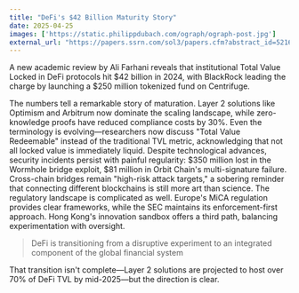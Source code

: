 ```yaml
---
title: "DeFi's $42 Billion Maturity Story"
date: 2025-04-25
images: ['https://static.philippdubach.com/ograph/ograph-post.jpg']
external_url: "https://papers.ssrn.com/sol3/papers.cfm?abstract_id=5216091"
---
```


A new academic review by Ali Farhani reveals that institutional Total Value Locked in DeFi protocols hit $42 billion in 2024, with BlackRock leading the charge by launching a $250 million tokenized fund on Centrifuge.

The numbers tell a remarkable story of maturation. Layer 2 solutions like Optimism and Arbitrum now dominate the scaling landscape, while zero-knowledge proofs have reduced compliance costs by 30%. Even the terminology is evolving—researchers now discuss "Total Value Redeemable" instead of the traditional TVL metric, acknowledging that not all locked value is immediately liquid. Despite technological advances, security incidents persist with painful regularity: $350 million lost in the Wormhole bridge exploit, $81 million in Orbit Chain's multi-signature failure. Cross-chain bridges remain "high-risk attack targets," a sobering reminder that connecting different blockchains is still more art than science. The regulatory landscape is complicated as well. Europe's MiCA regulation provides clear frameworks, while the SEC maintains its enforcement-first approach. Hong Kong's innovation sandbox offers a third path, balancing experimentation with oversight.

> DeFi is transitioning from a disruptive experiment to an integrated component of the global financial system

That transition isn't complete—Layer 2 solutions are projected to host over 70% of DeFi TVL by mid-2025—but the direction is clear.